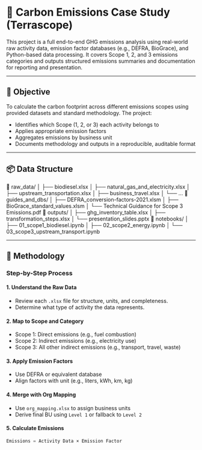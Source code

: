 # 🌱 Carbon Emissions Case Study (Terrascope)

This project is a full end-to-end GHG emissions analysis using real-world raw activity data, emission factor databases (e.g., DEFRA, BioGrace), and Python-based data processing. It covers Scope 1, 2, and 3 emissions categories and outputs structured emissions summaries and documentation for reporting and presentation.

---

## 🎯 Objective

To calculate the carbon footprint across different emissions scopes using provided datasets and standard methodology. The project:
- Identifies which Scope (1, 2, or 3) each activity belongs to
- Applies appropriate emission factors
- Aggregates emissions by business unit
- Documents methodology and outputs in a reproducible, auditable format

---

## 📦 Data Structure

📁 raw_data/
│   ├── biodiesel.xlsx
│   ├── natural_gas_and_electricity.xlsx
│   ├── upstream_transportation.xlsx
│   ├── business_travel.xlsx
│   └── …
📁 guides_and_dbs/
│   ├── DEFRA_conversion-factors-2021.xlsm
│   ├── BioGrace_standard_values.xlsm
│   └── Technical Guidance for Scope 3 Emissions.pdf
📁 outputs/
│   ├── ghg_inventory_table.xlsx
│   ├── transformation_steps.xlsx
│   └── presentation_slides.pptx
📁 notebooks/
│   ├── 01_scope1_biodiesel.ipynb
│   ├── 02_scope2_energy.ipynb
│   └── 03_scope3_upstream_transport.ipynb

---

## 🧪 Methodology

### Step-by-Step Process

#### 1. Understand the Raw Data
- Review each `.xlsx` file for structure, units, and completeness.
- Determine what type of activity the data represents.

#### 2. Map to Scope and Category
- Scope 1: Direct emissions (e.g., fuel combustion)
- Scope 2: Indirect emissions (e.g., electricity use)
- Scope 3: All other indirect emissions (e.g., transport, travel, waste)

#### 3. Apply Emission Factors
- Use DEFRA or equivalent database
- Align factors with unit (e.g., liters, kWh, km, kg)

#### 4. Merge with Org Mapping
- Use `org_mapping.xlsx` to assign business units
- Derive final BU using `Level 1` or fallback to `Level 2`

#### 5. Calculate Emissions
```python
Emissions = Activity Data × Emission Factor